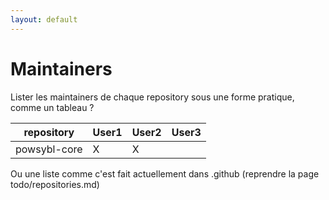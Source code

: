 ```yaml
---
layout: default
---
```


# Maintainers
Lister les maintainers de chaque repository sous une forme pratique, comme un tableau ?

| repository | User1 | User2 | User3 |
| ---------- | ----- | ----- | ----- |
| powsybl-core | X | X | |

Ou une liste comme c'est fait actuellement dans .github (reprendre la page todo/repositories.md)


